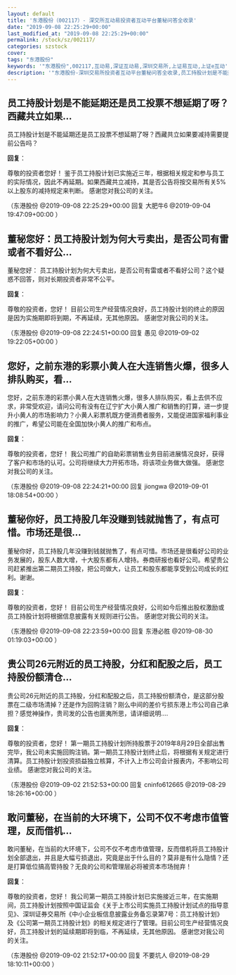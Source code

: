 ```yaml
---
layout: default
title: '东港股份（002117）- 深交所互动易投资者互动平台董秘问答全收录'
date: "2019-09-08 22:25:29+00:00"
last_modified_at: "2019-09-08 22:25:29+00:00"
permalink: /stock/sz/002117/
categories: szstock
cover: 
tags: "东港股份"
keywords: '"东港股份",002117,互动易,深证互动易,深圳交易所,上证易互动,上证e互动'
description: '"东港股份-深圳交易所投资者互动平台董秘问答全收录,员工持股计划是不能延期还是员工投票不想延期了呀？西藏共立如果要减持需要提前公告吗？"'
---
```


## 员工持股计划是不能延期还是员工投票不想延期了呀？西藏共立如果...

员工持股计划是不能延期还是员工投票不想延期了呀？西藏共立如果要减持需要提前公告吗？

**回复**：

尊敬的投资者您好！
鉴于员工持股计划已实施近三年，根据相关规定和参与员工的实际情况，因此不再延期。如果西藏共立减持，其是否公告将按交易所有关5%以上股东的减持规定来判断。
感谢您对我公司的关注。 

（东港股份  @2019-09-08 22:25:29+00:00 回复 大肥牛6  @2019-09-04 19:47:09+00:00 ）

## 董秘您好：员工持股计划为何大亏卖出，是否公司有雷或者不看好公...

董秘您好：
员工持股计划为何大亏卖出，是否公司有雷或者不看好公司？这个疑惑不回答，则对长期投资者非常不公平。

**回复**：

尊敬的投资者，您好！ 
目前公司生产经营情况良好，员工持股计划的终止的原因是因为实施期即将到期，不再延续，无其他原因。
感谢您对我公司的关注。 

（东港股份  @2019-09-08 22:24:51+00:00 回复 愚见  @2019-09-02 19:22:05+00:00 ）

## 您好，之前东港的彩票小黄人在大连销售火爆，很多人排队购买，看...

您好，之前东港的彩票小黄人在大连销售火爆，很多人排队购买，看上去供不应求，非常受欢迎，请问公司有没有在辽宁扩大小黄人推广和销售的打算，进一步提升小黄人的市场影响力？小黄人彩票机既方便消费者服务，又能促进国家福利事业的推广，希望公司能在全国加快小黄人的推广和布点。

**回复**：

尊敬的投资者，您好！ 
我公司推广的自助彩票销售业务目前进展情况良好，获得了客户和市场的认可。公司将继续大力开拓市场，将该项业务做大做强。
感谢您对我公司的关注。 

（东港股份  @2019-09-08 22:24:21+00:00 回复 jiongwa  @2019-09-01 18:08:54+00:00 ）

## 董秘你好，员工持股几年没赚到钱就抛售了，有点可惜。市场还是很...

董秘你好，员工持股几年没赚到钱就抛售了，有点可惜。市场还是很看好公司的业务发展的，股东人数大增，十大股东都有人增持。券商研报也看好公司。希望贵公司赶紧推出第二期员工持股，把公司做大，让员工和股东都能享受到公司成长的红利。谢谢。

**回复**：

尊敬的投资者，您好！
目前公司生产经营情况良好，公司如今后推出股权激励或员工持股计划将根据信息披露有关规则进行公告。
感谢您对我公司的关注。 

（东港股份  @2019-09-08 22:23:59+00:00 回复 东港必胜  @2019-08-30 01:19:03+00:00 ）

## 贵公司26元附近的员工持股，分红和配股之后，员工持股份额清仓...

贵公司26元附近的员工持股，分红和配股之后，员工持股份额清仓，是这部分股票在二级市场清掉？还是作为回购注销？刚么中间的差价亏损东港上市公司自己承担？感觉神操作，贵司发的公告也匪夷所思，请详细说明....

**回复**：

尊敬的投资者，您好！ 
第一期员工持股计划所持股票于2019年8月29日全部出售完毕，我公司未实施回购注销。第一期员工持股计划终止后，将根据有关规定进行清算。员工持股计划投资损益独立核算，不计入上市公司会计报表内，不影响公司业绩。
感谢您对我公司的关注。 

（东港股份  @2019-09-02 21:52:53+00:00 回复 cninfo612665  @2019-08-29 18:26:16+00:00 ）

## 敢问董秘，在当前的大环境下，公司不仅不考虑市值管理，反而借机...

敢问董秘，在当前的大环境下，公司不仅不考虑市值管理，反而借机将员工持股计划全部退出，并且是大幅亏损退出，究竟是出于什么目的？莫非是有什么隐情？还是打算低位搞高管持股？无良的公司和管理层必将被资本市场抛弃！

**回复**：

尊敬的投资者，您好！
我公司第一期员工持股计划已实施接近三年，在实施期间，员工持股计划按照中国证监会《关于上市公司实施员工持股计划试点的指导意见》、深圳证券交易所《中小企业板信息披露业务备忘录第7号：员工持股计划》及《公司第一期员工持股计划》的相关规定进行了管理。目前公司生产经营情况良好，员工持股计划的延续期即将到临，不再延续，无其他原因。
感谢您对我公司的关注。 

（东港股份  @2019-09-02 21:52:17+00:00 回复 不要坑人  @2019-08-29 18:10:11+00:00 ）

